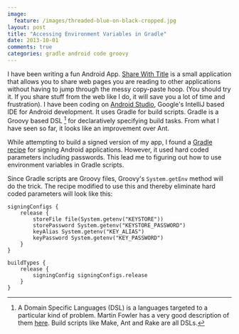```yaml
---
image:
  feature: /images/threaded-blue-on-black-cropped.jpg
layout: post
title: "Accessing Environment Variables in Gradle"
date: 2013-10-01
comments: true
categories: gradle android code groovy
---
```

I have been writing a fun Android App. [Share With Title](https://play.google.com/store/apps/details?id=in.sdqali.sharewithtitle) is a small application that allows you to share web pages you are reading to other applications without having to jump through the messy copy-paste hoop. (You should try it. If you share stuff from the web like I do, it will save you a lot of time and frustration). I have been coding on [Android Studio](https://developer.android.com/sdk/installing/studio.html), Google's IntelliJ based IDE for Android development. It uses Gradle for build scripts. Gradle is a Groovy based DSL [^1] for declaratively specifying build tasks. From what I have seen so far, it looks like an improvement over Ant.

While attempting to build a signed version of my app, I found a [Gradle recipe](http://stackoverflow.com/questions/18328730/how-to-create-a-release-signed-apk-file-using-gradle) for signing Android applications. However, it used hard coded parameters including passwords. This lead me to figuring out how to use environment variables in Gradle scripts.

Since Gradle scripts are Groovy files, Groovy's `System.getEnv` method will do the trick. The recipe modified to use this and thereby eliminate hard coded parameters will look like this:

```
signingConfigs {
	release {
		storeFile file(System.getenv("KEYSTORE"))
		storePassword System.getenv("KEYSTORE_PASSWORD")
		keyAlias System.getenv("KEY_ALIAS")
		keyPassword System.getenv("KEY_PASSWORD")
	}
}

buildTypes {
	release {
		signingConfig signingConfigs.release
	}
}
```

[^1]: A Domain Specific Languages (DSL) is a languages targeted to a particular kind of problem. Martin Fowler has a very good description of them [here](http://martinfowler.com/bliki/DomainSpecificLanguage.html). Build scripts like Make, Ant and Rake are all DSLs.
